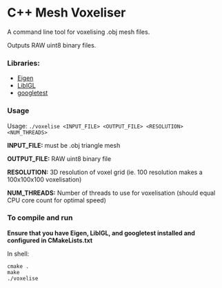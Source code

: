# C++ Mesh Voxeliser

A command line tool for voxelising .obj mesh files.

Outputs RAW uint8 binary files.

### Libraries:
* [Eigen](http://eigen.tuxfamily.org/index.php?title=Main_Page)
* [LibIGL](https://github.com/libigl/libigl)
* [googletest](https://github.com/google/googletest)

### Usage
Usage: ```./voxelise <INPUT_FILE> <OUTPUT_FILE> <RESOLUTION> <NUM_THREADS>```

**INPUT_FILE:** must be .obj triangle mesh

**OUTPUT_FILE:** RAW uint8 binary file

**RESOLUTION:** 3D resolution of voxel grid (ie. 100 resolution makes a 100x100x100 voxelisation)

**NUM_THREADS:**  Number of threads to use for voxelisation (should equal CPU core count for optimal speed)

### To compile and run
**Ensure that you have Eigen, LibIGL, and googletest installed and configured in CMakeLists.txt**

In shell:
```shell
cmake .
make
./voxelise
```